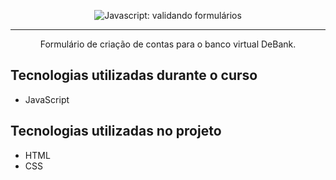 <p align="center"> <img src="https://imgur.com/mIBmcEL.png" alt="Javascript: validando formulários"> </p>

<hr>

<p align="center">Formulário de criação de contas para o banco virtual DeBank.</p>

## Tecnologias utilizadas durante o curso
* JavaScript

## Tecnologias utilizadas no projeto
* HTML
* CSS
